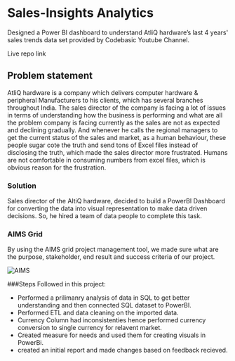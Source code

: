 # Sales-Insights Analytics
Designed a Power BI dashboard to understand AtliQ hardware’s last 4 years' sales trends
data set provided by Codebasic Youtube Channel.

Live repo link 

## Problem statement
AtliQ hardware is a company which delivers computer hardware & peripheral Manufacturers to his clients, which has several branches throughout India. The sales director of the company is facing a lot of issues in terms of understanding how the business is performing and what are all the problem company is facing currently as the sales are not as expected and declining gradually. And whenever he calls the regional managers to get the current status of the sales and market, as a human behaviour, these people sugar cote the truth and send tons of Excel files instead of disclosing the truth, which made the sales director more frustrated. Humans are not comfortable in consuming numbers from excel files, which is obvious reason for the frustration.

### Solution
Sales director of the AltiQ hardware, decided to build a PowerBI Dashboard for converting the data into visual representation to make data driven decisions. So, he hired a team of data people to complete this task.

### AIMS Grid
By using the AIMS grid project management tool, we made sure what are the purpose, stakeholder, end result and success criteria of our project.

![AIMS](https://github.com/Sourabhpro/Sales-Insights/assets/148372308/c19bb7e1-bc24-42ae-8bc7-9b56264f18f4)


###Steps Followed in this project:
- Performed a prilimanry analysis of data in SQL to get better understanding and then connected SQL dataset to PowerBI.
- Performed ETL and data cleaning on the imported data.
- Currency Column had inconsistenties hence performed currency conversion to single currency for relavent market.
- Created measure for needs and used them for creating visuals in PowerBi.
- created an initial report and made changes based on feedback recieved.
